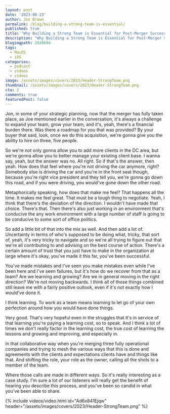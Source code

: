 ```yaml
---
layout: post
date: '2023-06-23'
author: Jon Brown
permalink: /blog/building-a-strong-team-is-essential/
published: true
title: "Why Building a Strong Team is Essential for Post-Merger Success: Our Experience"
description: "Why Building a Strong Team is Essential for Post-Merger Success: Our Experience"
blogimgpath: 2020604
tags:
  - MacOS
  - iOS
categories:
  - podcast
  - videos
  - videos
image: /assets/images/covers/2023/Header-StrongTeam.png
thumbnail: /assets/images/covers/2023/Header-StrongTeam.png
cta: 2
comments: true
featuredPost: false
---
```

Jon, in some of your strategic planning, now that the merger has fully taken place, as Joe mentioned earlier in the conversation, it's always a challenge to expand your team, grow your team, and it's, yeah, there's a financial burden there. Was there a roadmap for you that was provided? By your buyer that said, look, once we do this acquisition, we're gonna give you the ability to hire on three, five people.

So we're not only gonna allow you to add more clients in the DC area, but we're gonna allow you to better manage your existing client base.   I wanna say, yeah, but the answer was no. All right. So if that's the answer, then yeah. How does that feel where you're not driving the car anymore, right? Somebody else is driving the car and you're in the front seat though, because you're right vice president and they tell you, we're gonna go down this road, and if you were driving, you would've gone down the other road. 

Metaphorically speaking, how does that make me feel? That happens all the time. It makes me feel great.  That must be a tough thing to negotiate. Yeah, I think that there's the deviation of the direction. I wouldn't have made that choice. There's that. Then there's also just working in an environment that's conducive the any work environment with a large number of staff is going to be conducive to some sort of office politics.

So add a little bit of that into the mix as well. And then add a lot of. Uncertainty in terms of who's supposed to be doing what, tricky, that sort of, yeah, it's very tricky to navigate and so we're all trying to figure out that we're all contributing to and advising on the best course of action. There's a certain amount of trust that you just have to make in the organization at large where it's okay, you've made it this far, you've been successful.

You've made mistakes and I've seen you make mistakes even while I've been here and I've seen failures, but it's how do we recover from that as a team? Are we learning and growing? Are we in general moving in the right direction? We're not moving backwards. I think all of those things combined still leave me with a fairly positive outlook, even if it's not exactly how I would've done it.

I think learning. To work as a team means learning to let go of your own perfection around how you would have done things. 

Very good. That's very hopeful  even in the struggles that it's in service of that learning   you're paying a learning cost, so to speak.  And I think a lot of times we don't really factor in the learning cost, the true cost of learning the lessons and growing and improving, and especially in.

In that collaborative way when you're merging three fully operational companies and trying to mesh the various ways that this is done and agreements with the clients and expectations clients have and things like that. And shifting the role, your role as the owner, calling all the shots to a member of the team.

Where those calls are made in different ways. So it's really interesting as a case study. I'm sure a lot of our listeners will really get the benefit of hearing you describe this process, and you've been so candid in what you've been able to share.

{% include videos/video.html id="Ad6x841Ejqw" header="/assets/images/covers/2023/Header-StrongTeam.png" %}